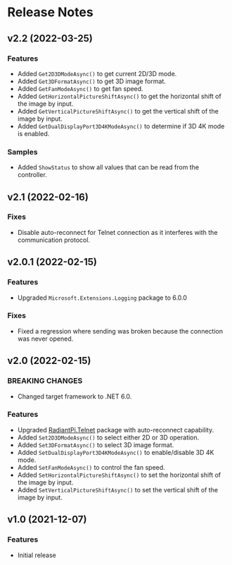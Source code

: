 # Release Notes


## v2.2 (2022-03-25)

### Features

* Added `Get2D3DModeAsync()` to get current 2D/3D mode.
* Added `Get3DFormatAsync()` to get 3D image format.
* Added `GetFanModeAsync()` to get fan speed.
* Added `GetHorizontalPictureShiftAsync()` to get the horizontal shift of the image by input.
* Added `GetVerticalPictureShiftAsync()` to get the vertical shift of the image by input.
* Added `GetDualDisplayPort3D4KModeAsync()` to determine if 3D 4K mode is enabled.

### Samples

* Added `ShowStatus` to show all values that can be read from the controller.


## v2.1 (2022-02-16)

### Fixes

* Disable auto-reconnect for Telnet connection as it interferes with the communication protocol.


## v2.0.1 (2022-02-15)

### Features

* Upgraded `Microsoft.Extensions.Logging` package to 6.0.0

### Fixes

* Fixed a regression where sending was broken because the connection was never opened.


## v2.0 (2022-02-15)

### BREAKING CHANGES

* Changed target framework to .NET 6.0.

### Features

* Upgraded [RadiantPi.Telnet](https://github.com/bjorg/RadiantPi.Telnet) package with auto-reconnect capability.
* Added `Set2D3DModeAsync()` to select either 2D or 3D operation.
* Added `Set3DFormatAsync()` to select 3D image format.
* Added `SetDualDisplayPort3D4KModeAsync()` to enable/disable 3D 4K mode.
* Added `SetFanModeAsync()` to control the fan speed.
* Added `SetHorizontalPictureShiftAsync()` to set the horizontal shift of the image by input.
* Added `SetVerticalPictureShiftAsync()` to set the vertical shift of the image by input.

## v1.0 (2021-12-07)

### Features

* Initial release
